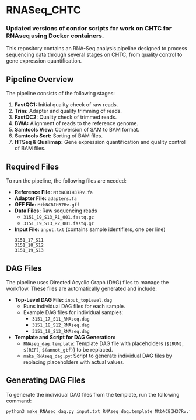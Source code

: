 # RNASeq_CHTC
### Updated versions of condor scripts for work on CHTC for RNAseq using Docker containers. 

This repository contains an RNA-Seq analysis pipeline designed to process sequencing data through several stages on CHTC, from quality control to gene expression quantification.

## Pipeline Overview

The pipeline consists of the following stages:

1. **FastQC1:** Initial quality check of raw reads.
2. **Trim:** Adapter and quality trimming of reads.
3. **FastQC2:** Quality check of trimmed reads.
4. **BWA:** Alignment of reads to the reference genome.
5. **Samtools View:** Conversion of SAM to BAM format.
6. **Samtools Sort:** Sorting of BAM files.
7. **HTSeq & Qualimap:** Gene expression quantification and quality control of BAM files.

## Required Files

To run the pipeline, the following files are needed:

- **Reference File:** `MtbNCBIH37Rv.fa`
- **Adapter File:** `adapters.fa`
- **GFF File:** `MtbNCBIH37Rv.gff`
- **Data Files:** Raw sequencing reads
  - `3151_19_S13_R1_001.fastq.gz`
  - `3151_19_S13_R2_001.fastq.gz`
- **Input File:** `input.txt` (contains sample identifiers, one per line)
    ```plaintext
    3151_17_S11
    3151_18_S12
    3151_19_S13
    ```

## DAG Files

The pipeline uses Directed Acyclic Graph (DAG) files to manage the workflow. These files are automatically generated and include:

- **Top-Level DAG File:** `input_topLevel.dag`
  - Runs individual DAG files for each sample.
  - Example DAG files for individual samples:
    - `3151_17_S11_RNAseq.dag`
    - `3151_18_S12_RNAseq.dag`
    - `3151_19_S13_RNAseq.dag`
- **Template and Script for DAG Generation:**
  - `RNAseq_dag.template`: Template DAG file with placeholders (`$(RUN)`, `$(REF)`, `$(annot_gtf)`) to be replaced.
  - `make_RNAseq_dag.py`: Script to generate individual DAG files by replacing placeholders with actual values.

## Generating DAG Files

To generate the individual DAG files from the template, run the following command:

```bash
python3 make_RNAseq_dag.py input.txt RNAseq_dag.template MtbNCBIH37Rv.fa MtbNCBIH37Rv.gtf
```
